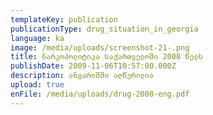```yaml
---
templateKey: publication
publicationType: drug_situation_in_georgia
language: ka
image: /media/uploads/screenshot-21-.png
title: ნარკოპოლიტიკა საქართველოში 2008 წელს
publishDate: 2009-11-06T10:57:00.000Z
description: ანგარიშში აღწერილია
upload: true
enFile: /media/uploads/drug-2008-eng.pdf
---
```



